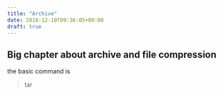 ```yaml
---
title: "Archive"
date: 2018-12-10T09:36:05+09:00
draft: true
---
```


## Big chapter about archive and file compression
the basic command is 
> tar


